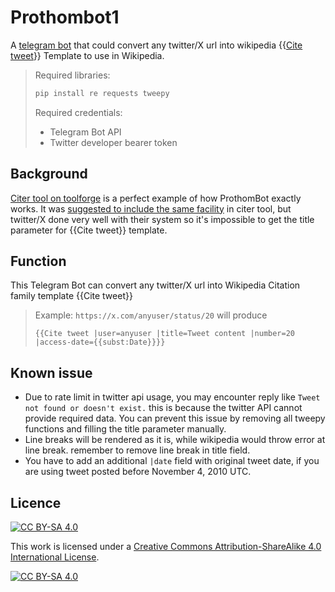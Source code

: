 # Prothombot1
A [telegram bot](https://t.me/prothom1bot) that could convert any twitter/X url into wikipedia {{[Cite tweet](https://en.wikipedia.org/wiki/Template:Cite_tweet)}} Template to use in Wikipedia.
> Required libraries:
> ```python
> pip install re requests tweepy
> ```
> Required credentials:
> - Telegram Bot API
> - Twitter developer bearer token
## Background
[Citer tool on toolforge](https://citer.toolforge.org/) is a perfect example of how ProthomBot exactly works. It was [suggested to include the same facility](https://meta.wikimedia.org/wiki/User_talk:Dalba#Suggestion_to_include_tweeter_template) in citer tool, but twitter/X done very well with their system so it's impossible to get the title parameter for {{Cite tweet}} template.
## Function
This Telegram Bot can convert any twitter/X url into Wikipedia Citation family template {{Cite tweet}}
> Example:
> `https://x.com/anyuser/status/20` will produce
> ```wikitext
> {{Cite tweet |user=anyuser |title=Tweet content |number=20 |access-date={{subst:Date}}}}
> ```
## Known issue
- Due to rate limit in twitter api usage, you may encounter reply like `Tweet not found or doesn't exist.` this is because the twitter API cannot provide required data. You can prevent this issue by removing all tweepy functions and filling the title parameter manually.
- Line breaks will be rendered as it is, while wikipedia would throw error at line break. remember to remove line break in title field.
- You have to add an additional `|date` field with original tweet date, if you are using tweet posted before November 4, 2010 UTC.

## Licence
[![CC BY-SA 4.0][cc-by-sa-shield]][cc-by-sa]

This work is licensed under a
[Creative Commons Attribution-ShareAlike 4.0 International License][cc-by-sa].

[![CC BY-SA 4.0][cc-by-sa-image]][cc-by-sa]

[cc-by-sa]: http://creativecommons.org/licenses/by-sa/4.0/
[cc-by-sa-image]: https://licensebuttons.net/l/by-sa/4.0/88x31.png
[cc-by-sa-shield]: https://img.shields.io/badge/License-CC%20BY--SA%204.0-lightgrey.svg
